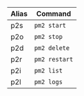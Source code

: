 | Alias  | Command              |
|--------|----------------------|
| p2s  | `pm2 start` |
| p2o  | `pm2 stop` |
| p2d | `pm2 delete` |
| p2r   | `pm2 restart` |
| p2i   | `pm2 list` |
| p2l   |  `pm2 logs` |